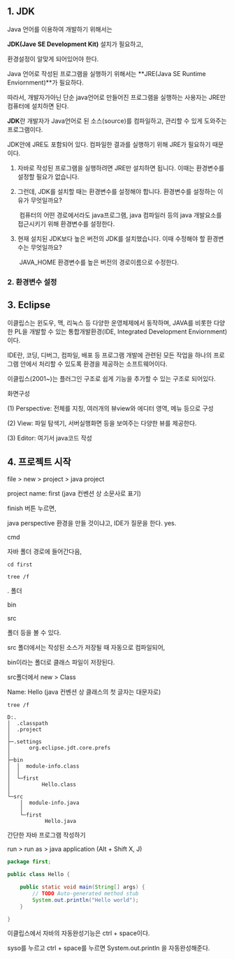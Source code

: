 ## 1. JDK

Java 언어를 이용하여 개발하기 위해서는

**JDK(Jave SE Development Kit)** 설치가 필요하고,

환경설정이 알맞게 되어있어야 한다.



Java 언어로 작성된 프로그램을 실행하기 위해서는 **JRE(Java SE Runtime Enviornment)**가 필요하다.

따라서, 개발자가아닌 단순 java언어로 만들어진 프로그램을 실행하는 사용자는 JRE만 컴퓨터에 설치하면 된다.



**JDK**란 개발자가 Java언어로 된 소스(source)를 컴파일하고, 관리할 수 있게 도와주는 프로그램이다.

JDK안에 JRE도 포함되어 있다. 컴파일한 결과를 실행하기 위해 JRE가 필요하기 때문이다.



1. 자바로 작성된 프로그램을 실행하려면 JRE만 설치하면 됩니다. 이때는 환경변수를 설정할 필요가 없습니다.

2. 그런데, JDK를 설치할 때는 환경변수를 설정해야 합니다. 환경변수를 설정하는 이유가 무엇일까요?

   ​	컴퓨터의 어떤 경로에서라도 java프로그램, java 컴파일러 등의 java 개발요소를 접근시키기 위해 환경변수를 설정한다.

3. 현재 설치된 JDK보다 높은 버전의 JDK를 설치했습니다. 이때 수정해야 할 환경변수는 무엇일까요?

   ​	JAVA_HOME 환경변수를 높은 버전의 경로이름으로 수정한다.



### 2. 환경변수 설정





## 3. Eclipse

이클립스는 윈도우, 맥, 리눅스 등 다양한 운영체제에서 동작하며, JAVA를 비롯한 다양한 PL을 개발할 수 있는 통합개발환경(IDE, Integrated Development Enviornment)이다.

IDE란, 코딩, 디버그, 컴파일, 배포 등 프로그램 개발에 관련된 모든 작업을 하나의 프로그램 안에서 처리할 수 있도록 환경을 제공하는 소프트웨어이다.

이클립스(2001~)는 플러그인 구조로 쉽게 기능을 추가할 수 있는 구조로 되어있다.



화면구성

(1) Perspective: 전체를 지칭, 여러개의 뷰view와 에디터 영역, 메뉴 등으로 구성

(2) View: 파일 탐색기, 서버실행화면 등을 보여주는 다양한 뷰를 제공한다.

(3) Editor: 여기서 java코드 작성



## 4. 프로젝트 시작

file > new > project > java project

project name: first (java 컨벤션 상 소문사로 표기)

finish 버튼 누르면,

java perspective 환경을 만들 것이냐고, IDE가 질문을 한다. yes.



cmd 

자바 폴더 경로에 들어간다음,

```console
cd first

tree /f
```



. 폴더

bin

src

폴더 등을 볼 수 있다.

src 폴더에서는 작성된 소스가 저장될 때 자동으로 컴파일되어, 

bin이라는 폴더로 클래스 파일이 저장된다.



src폴더에서 new > Class

Name: Hello (java 컨벤션 상 클래스의 첫 글자는 대문자로)

```console
tree /f

D:.
│  .classpath
│  .project
│
├─.settings
│      org.eclipse.jdt.core.prefs
│
├─bin
│  │  module-info.class
│  │
│  └─first
│          Hello.class
│
└─src
    │  module-info.java
    │
    └─first
            Hello.java
```



간단한 자바 프로그램 작성하기

run > run as > java application (Alt + Shift X, J)

```java
package first;

public class Hello {

	public static void main(String[] args) {
		// TODO Auto-generated method stub
		System.out.println("Hello world");
	}

}

```

이클립스에서 자바의 자동완성기능은 ctrl + space이다.

syso를 누르고 ctrl + space를 누르면 System.out.println 을 자동완성해준다.




